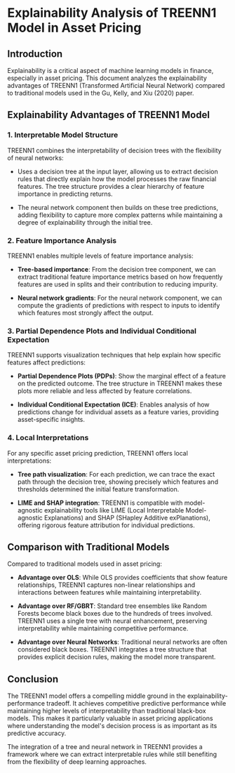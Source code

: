 # Explainability Analysis of TREENN1 Model in Asset Pricing

## Introduction

Explainability is a critical aspect of machine learning models in finance, especially in asset pricing.
This document analyzes the explainability advantages of TREENN1 (Transformed Artificial Neural Network) 
compared to traditional models used in the Gu, Kelly, and Xiu (2020) paper.

## Explainability Advantages of TREENN1 Model

### 1. Interpretable Model Structure

TREENN1 combines the interpretability of decision trees with the flexibility of neural networks:

- Uses a decision tree at the input layer, allowing us to extract decision rules that 
  directly explain how the model processes the raw financial features. The tree structure provides 
  a clear hierarchy of feature importance in predicting returns.

- The neural network component then builds on these tree predictions, adding flexibility to capture 
  more complex patterns while maintaining a degree of explainability through the initial tree.

### 2. Feature Importance Analysis

TREENN1 enables multiple levels of feature importance analysis:

- **Tree-based importance**: From the decision tree component, we can extract traditional feature 
  importance metrics based on how frequently features are used in splits and their contribution to 
  reducing impurity.
  
- **Neural network gradients**: For the neural network component, we can compute the gradients of 
  predictions with respect to inputs to identify which features most strongly affect the output.

### 3. Partial Dependence Plots and Individual Conditional Expectation

TREENN1 supports visualization techniques that help explain how specific features affect predictions:

- **Partial Dependence Plots (PDPs)**: Show the marginal effect of a feature on the predicted outcome.
  The tree structure in TREENN1 makes these plots more reliable and less affected by feature correlations.
  
- **Individual Conditional Expectation (ICE)**: Enables analysis of how predictions change for individual 
  assets as a feature varies, providing asset-specific insights.

### 4. Local Interpretations

For any specific asset pricing prediction, TREENN1 offers local interpretations:

- **Tree path visualization**: For each prediction, we can trace the exact path through the decision tree, 
  showing precisely which features and thresholds determined the initial feature transformation.
  
- **LIME and SHAP integration**: TREENN1 is compatible with model-agnostic explainability tools like 
  LIME (Local Interpretable Model-agnostic Explanations) and SHAP (SHapley Additive exPlanations), offering 
  rigorous feature attribution for individual predictions.

## Comparison with Traditional Models

Compared to traditional models used in asset pricing:

- **Advantage over OLS**: While OLS provides coefficients that show feature relationships, TREENN1 captures 
  non-linear relationships and interactions between features while maintaining interpretability.

- **Advantage over RF/GBRT**: Standard tree ensembles like Random Forests become black boxes due to the hundreds 
  of trees involved. TREENN1 uses a single tree with neural enhancement, preserving interpretability while 
  maintaining competitive performance.

- **Advantage over Neural Networks**: Traditional neural networks are often considered black boxes. TREENN1 integrates 
  a tree structure that provides explicit decision rules, making the model more transparent.

## Conclusion

The TREENN1 model offers a compelling middle ground in the explainability-performance tradeoff. It achieves competitive 
predictive performance while maintaining higher levels of interpretability than traditional black-box models. 
This makes it particularly valuable in asset pricing applications where understanding the model's decision process 
is as important as its predictive accuracy.

The integration of a tree and neural network in TREENN1 provides a framework where we can extract interpretable rules 
while still benefiting from the flexibility of deep learning approaches.
